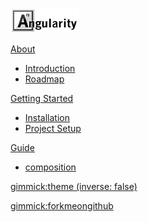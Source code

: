 [![](assets/title.png)](index.md)

[About]()

  * [Introduction](about/intro.md)
  * [Roadmap](about/roadmap.md)

[Getting Started]()

  * [Installation](getting-started/installation.md)
  * [Project Setup](getting-started/project-setup.md)

[Guide]()

  * [composition](guide/composition.md)


[gimmick:theme (inverse: false)](journal)

<!--
[gimmick:ThemeChooser](Change theme)
-->

[gimmick:forkmeongithub](http://github.com/angularity/node-angularity/)

<!--
Place google analytics here
-->